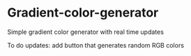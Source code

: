 # Gradient-color-generator

Simple gradient color generator with real time updates

To do updates: add button that generates random RGB colors
